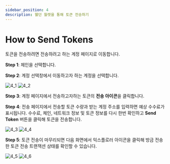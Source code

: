```yaml
---
sidebar_position: 4
description: 웰던 월렛을 통해 토큰 전송하기
---
```


# How to Send Tokens

토큰을 전송하려면 전송하려고 하는 계정 페이지로 이동합니다.

**Step 1**: 체인을 선택합니다.

**Step 2**: 계정 선택창에서 이동하고자 하는 계정을 선택합니다.

![4_1](./img/4_1.png?raw=true '4_1')
![4_2](./img/4_2.png?raw=true '4_2')

**Step 3**: 계정 페이지에서 전송하고자하는 토큰의 **전송 아이콘**을 클릭합니다.

**Step 4**: 전송 페이지에서 전송할 토큰 수량과 받는 계정 주소를 입력하면 예상 수수료가 표시됩니다. 수수료, 체인, 네트워크 정보 및 토큰 정보를 다시 한번 확인하고 **Send Token** 버튼을 클릭해 토큰을 전송합니다.

![4_3](./img/4_3.png?raw=true '4_3')
![4_4](./img/4_4.png?raw=true '4_4')

**Step 5**: 토큰 전송이 마무리되면 다음 화면에서 익스플로러 아이콘을 클릭해 방금 전송한 토큰 전송 트랜잭션 상태를 확인할 수 있습니다.

![4_5](./img/4_5.png?raw=true '4_5')
![4_6](./img/4_6.png?raw=true '4_6')
